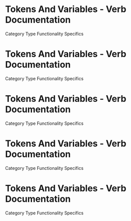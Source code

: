  
# Tokens And Variables - Verb Documentation
 
Category                  Type                      Functionality             Specifics                
 
# Tokens And Variables - Verb Documentation
 
Category                  Type                      Functionality             Specifics                
 
# Tokens And Variables - Verb Documentation
 
Category                  Type                      Functionality             Specifics                
 
# Tokens And Variables - Verb Documentation
 
Category                  Type                      Functionality             Specifics                
 
# Tokens And Variables - Verb Documentation
 
Category                  Type                      Functionality             Specifics                
